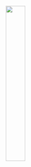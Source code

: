 <p align="center" width="100%">
    <img width="33%" src="https://i.stack.imgur.com/RJj4x.png">
</p>
